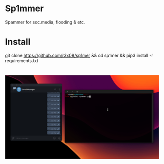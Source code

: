 # Sp1mmer
Spammer for soc.media, flooding & etc.
# Install
git clone https://github.com/r3x08/sp1mer && cd sp1mer && pip3 install -r requirements.txt 
# ![screen-gif](./result.gif)
